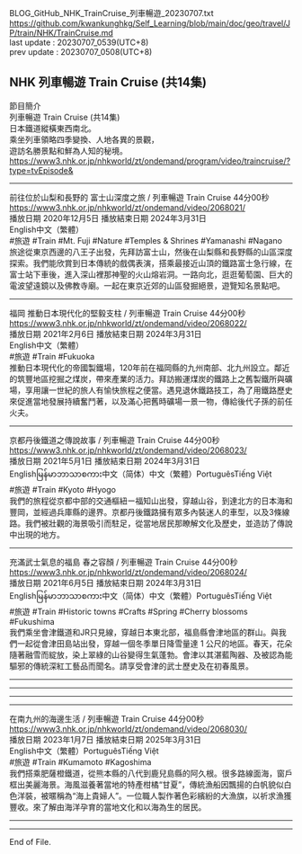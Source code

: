 
BLOG_GitHub_NHK_TrainCruise_列車暢遊_20230707.txt  
  https://github.com/kwankunghkg/Self_Learning/blob/main/doc/geo/travel/JP/train/NHK/TrainCruise.md  
last update : 20230707_0539(UTC+8)  
prev update : 20230707_0508(UTC+8)  
  
  
## NHK 列車暢遊 Train Cruise (共14集)  
  
節目簡介  
列車暢遊 Train Cruise (共14集)  
日本鐵道縱橫東西南北。  
乘坐列車領略四季變換、人地各異的景觀，  
遊訪名勝景點和鮮為人知的秘境。  
  https://www3.nhk.or.jp/nhkworld/zt/ondemand/program/video/traincruise/?type=tvEpisode&  
  
----  
  
前往位於山梨和長野的 富士山深度之旅 / 列車暢遊 Train Cruise 44分00秒  
  https://www3.nhk.or.jp/nhkworld/zt/ondemand/video/2068021/  
播放日期 2020年12月5日 播放結束日期 2024年3月31日   
    English中文（繁體）  
    #旅遊 #Train #Mt. Fuji #Nature #Temples & Shrines #Yamanashi #Nagano  
	旅途從東京西邊的八王子出發，先拜訪富士山，然後在山梨縣和長野縣的山區深度探索。我們能欣賞到日本傳統的戲偶表演，搭乘最接近山頂的鐵路富士急行線，在富士站下車後，進入深山裡那神聖的火山熔岩洞。一路向北，逛逛葡萄園、巨大的電波望遠鏡以及佛教寺廟。一起在東京近郊的山區發掘絕景，遊覽知名景點吧。  
  
----  
  
福岡 推動日本現代化的堅毅支柱 / 列車暢遊 Train Cruise 44分00秒  
  https://www3.nhk.or.jp/nhkworld/zt/ondemand/video/2068022/  
播放日期 2021年2月6日 播放結束日期 2024年3月31日  
    English中文（繁體）  
    #旅遊    #Train    #Fukuoka  
	推動日本現代化的帝國製鐵場，120年前在福岡縣的九州南部、北九州設立。鄰近的筑豐地區挖掘之煤炭，帶來產業的活力。拜訪搬運煤炭的鐵路上之舊製鐵所與礦場，享用讓一世紀的旅人有愉快旅程之便當。遇見退休鐵路技工，為了用鐵路歷史來促進當地發展持續奮鬥著，以及滿心把舊時礦場一景一物，傳給後代子孫的前任火夫。  
  
----  
  
京都丹後鐵道之傳說故事 / 列車暢遊 Train Cruise 44分00秒  
  https://www3.nhk.or.jp/nhkworld/zt/ondemand/video/2068023/  
播放日期 2021年5月1日 播放結束日期 2024年3月31日  
    Englishမြန်မာဘာသာစကား中文（简体）中文（繁體）PortuguêsTiếng Việt  
    #旅遊    #Train    #Kyoto    #Hyogo  
	我們的旅程從京都中部的交通樞紐ー福知山出發，穿越山谷，到達北方的日本海和豐岡，並經過兵庫縣的邊界。京都丹後鐵路擁有眾多內裝迷人的車型，以及3條線路。我們被壯觀的海景吸引而駐足，從當地居民那瞭解文化及歷史，並造訪了傳說中出現的地方。  
  
  
----  
  
充滿武士氣息的福島 春之容顏 / 列車暢遊 Train Cruise 44分00秒  
  https://www3.nhk.or.jp/nhkworld/zt/ondemand/video/2068024/  
播放日期 2021年6月5日 播放結束日期 2024年3月31日  
    Englishမြန်မာဘာသာစကား中文（简体）中文（繁體）PortuguêsTiếng Việt  
    #旅遊 #Train #Historic towns #Crafts #Spring #Cherry blossoms #Fukushima  
	我們乘坐會津鐵道和JR只見線，穿越日本東北部，福島縣會津地區的群山。與我們一起從會津田島站出發，穿越一個冬季單日降雪量達 1 公尺的地區。春天，花朵隨著融雪而綻放，染上翠綠的山谷變得生氣蓬勃。會津以其湛藍陶器、及被認為能驅邪的傳統深紅工藝品而聞名。請享受會津的武士歷史及在初春風景。  
  
  
----  
  
  
  
----  
  
  
  
----  
  
  
  
----  
  
在南九州的海邊生活 / 列車暢遊 Train Cruise 44分00秒  
  https://www3.nhk.or.jp/nhkworld/zt/ondemand/video/2068030/  
播放日期 2023年1月7日 播放結束日期 2025年3月31日  
English中文（繁體）PortuguêsTiếng Việt  
#旅遊 #Train #Kumamoto #Kagoshima  
	我們搭乘肥薩橙鐵道，從熊本縣的八代到鹿兒島縣的阿久根。很多路線面海，窗戶框出美麗海景。海風滋養著當地的特產柑橘“甘夏”，傳統漁船因飄揚的白帆貌似白色洋裝，被暱稱為“海上貴婦人”。一位職人製作著色彩繽紛的大漁旗，以祈求漁獲豐收。來了解由海洋孕育的當地文化和以海為生的居民。  
  
----  
  
    
----
End of File.  
